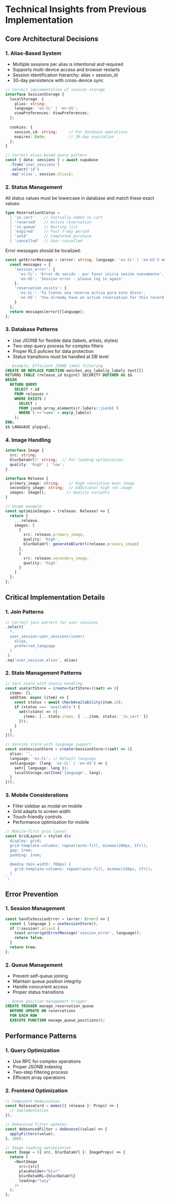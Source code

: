 # Technical Insights from Previous Implementation

## Core Architectural Decisions

### 1. Alias-Based System
- Multiple sessions per alias is intentional and required
- Supports multi-device access and browser restarts
- Session identification hierarchy: alias > session_id
- 30-day persistence with cross-device sync

```typescript
// Correct implementation of session storage
interface SessionStorage {
  localStorage: {
    alias: string;
    language: 'es-CL' | 'en-US';
    viewPreferences: ViewPreferences;
  };
  
  cookies: {
    session_id: string;     // For database operations
    expires: Date;          // 30-day expiration
  };
}

// Correct alias-based query pattern
const { data: sessions } = await supabase
  .from('user_sessions')
  .select('id')
  .eq('alias', session.alias);
```

### 2. Status Management
All status values must be lowercase in database and match these exact values:
```typescript
type ReservationStatus = 
  | 'in_cart'    // Initially added to cart
  | 'reserved'   // Active reservation
  | 'in_queue'   // Waiting list
  | 'expired'    // Past 7-day period
  | 'sold'       // Completed purchase
  | 'cancelled'  // User cancelled
```

Error messages should be localized:
```typescript
const getErrorMessage = (error: string, language: 'es-CL' | 'en-US') => {
  const messages = {
    'session_error': {
      'es-CL': 'Error de sesión - por favor inicia sesión nuevamente',
      'en-US': 'Session error - please log in again'
    },
    'reservation_exists': {
      'es-CL': 'Ya tienes una reserva activa para este disco',
      'en-US': 'You already have an active reservation for this record'
    }
  };
  return messages[error][language];
};
```

### 3. Database Patterns
- Use JSONB for flexible data (labels, artists, styles)
- Two-step query process for complex filters
- Proper RLS policies for data protection
- Status transitions must be handled at DB level

```sql
-- Example: Efficient JSONB label filtering
CREATE OR REPLACE FUNCTION matches_any_label(p_labels text[])
RETURNS TABLE (release_id bigint) SECURITY DEFINER AS $$
BEGIN
  RETURN QUERY
    SELECT r.id
    FROM releases r
    WHERE EXISTS (
      SELECT 1
      FROM jsonb_array_elements(r.labels::jsonb) l
      WHERE l->>'name' = any(p_labels)
    );
END;
$$ LANGUAGE plpgsql;
```

### 4. Image Handling
```typescript
interface Image {
  src: string;
  blurDataUrl?: string;  // For loading optimization
  quality: 'high' | 'low';
}

interface Release {
  primary_image: string;    // High resolution main image
  secondary_image: string;  // Additional high res image
  images: Image[];         // Quality variants
}

// Usage example
const optimizeImages = (release: Release) => {
  return {
    ...release,
    images: [
      {
        src: release.primary_image,
        quality: 'high',
        blurDataUrl: generateBlurUrl(release.primary_image)
      },
      {
        src: release.secondary_image,
        quality: 'high'
      }
    ]
  };
};
```

## Critical Implementation Details

### 1. Join Patterns
```typescript
// Correct join pattern for user sessions
.select(`
  *,
  user_session:user_sessions!inner(
    alias,
    preferred_language
  )
`)
.eq('user_session.alias', alias)
```

### 2. State Management Patterns
```typescript
// Cart store with status handling
const useCartStore = create<CartStore>((set) => ({
  items: [],
  addItem: async (item) => {
    const status = await checkAvailability(item.id);
    if (status === 'available') {
      set((state) => ({
        items: [...state.items, { ...item, status: 'in_cart' }]
      }));
    }
  }
}));

// Session store with language support
const useSessionStore = create<SessionStore>((set) => ({
  alias: '',
  language: 'es-CL', // Default language
  setLanguage: (lang: 'es-CL' | 'en-US') => {
    set({ language: lang });
    localStorage.setItem('language', lang);
  }
}));
```

### 3. Mobile Considerations
- Filter sidebar as modal on mobile
- Grid adapts to screen width
- Touch-friendly controls
- Performance optimization for mobile

```typescript
// Mobile-first grid layout
const GridLayout = styled.div`
  display: grid;
  grid-template-columns: repeat(auto-fill, minmax(280px, 1fr));
  gap: 1rem;
  padding: 1rem;

  @media (min-width: 768px) {
    grid-template-columns: repeat(auto-fill, minmax(320px, 1fr));
  }
`;
```

## Error Prevention

### 1. Session Management
```typescript
const handleSessionError = (error: Error) => {
  const { language } = useSessionStore();
  if (!session?.alias) {
    toast.error(getErrorMessage('session_error', language));
    return false;
  }
  return true;
};
```

### 2. Queue Management
- Prevent self-queue joining
- Maintain queue position integrity
- Handle concurrent access
- Proper status transitions

```sql
-- Queue position management trigger
CREATE TRIGGER manage_reservation_queue
  BEFORE UPDATE ON reservations
  FOR EACH ROW
  EXECUTE FUNCTION manage_queue_positions();
```

## Performance Patterns

### 1. Query Optimization
- Use RPC for complex operations
- Proper JSONB indexing
- Two-step filtering process
- Efficient array operations

### 2. Frontend Optimization
```typescript
// Component memoization
const ReleaseCard = memo(({ release }: Props) => {
  // Implementation
});

// Debounced filter updates
const debouncedFilter = debounce((value) => {
  applyFilters(value);
}, 300);

// Image loading optimization
const Image = ({ src, blurDataUrl }: ImageProps) => {
  return (
    <NextImage
      src={src}
      placeholder="blur"
      blurDataURL={blurDataUrl}
      loading="lazy"
    />
  );
};
```